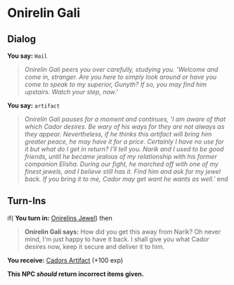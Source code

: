 # Onirelin Gali

## Dialog

**You say:** `Hail`



>*Onirelin Gali peers you over carefully, studying you.  'Welcome and come in, stranger.  Are you here to simply look around or have you come to speak to my superior, Gunyth?  If so, you may find him upstairs. Watch your step, now.'*

**You say:** `artifact`



>*Onirelin Gali pauses for a moment and continues, 'I am aware of that which Cador desires. Be wary of his ways for they are not always as they appear. Nevertheless, if he thinks this artifact will bring him greater peace, he may have it for a price. Certainly I have no use for it but what do I get in return? I'll tell you. Narik and I used to be good friends, until he became jealous of my relationship with his former companion Elisha. During our fight, he marched off with one of my finest jewels, and I believe still has it. Find him and ask for my jewel back. If you bring it to me, Cador may get want he wants as well.'*
end

## Turn-Ins



if( **You turn in:** [Onirelins Jewel](/item/28088)) then


>**Onirelin Gali says:** How did you get this away from Narik? Oh never mind, I'm just happy to have it back. I shall give you what Cador desires now, keep it secure and deliver it to him.





 **You receive:**  [Cadors Artifact](/item/28089) (+100 exp)

**This NPC *should* return incorrect items given.**
